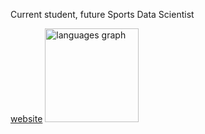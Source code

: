 <p>Current student, future Sports Data Scientist</p>
<a href="https://ppedro20.github.io/">website</a>

<img src="https://github-readme-stats.vercel.app/api/top-langs?username=ppedro20&locale=en&hide_title=false&layout=compact&card_width=320&langs_count=6&theme=github_dark_dimmed&hide_border=false&order=2" height="150" alt="languages graph"  />








